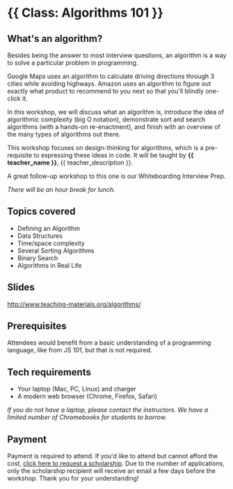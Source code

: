 # {{ **Class:** Algorithms 101 }}

## What's an algorithm?

Besides being the answer to most interview questions, an algorithm is a way to solve a particular problem in programming.  

Google Maps uses an algorithm to calculate driving directions through 3 cities while avoiding highways. Amazon uses an algorithm to figure out exactly what product to recommend to you next so that you'll blindly one-click it.

In this workshop, we will discuss what an algorithm is, introduce the idea of algorithmic complexity (big O notation), demonstrate sort and search algorithms (with a hands-on re-enactment), and finish with an overview of the many types of algorithms out there.

This workshop focuses on design-thinking for algorithms, which is a pre-requisite to expressing these ideas in code. It will be taught by **{{ teacher_name }}**, {{ teacher_description }}.

A great follow-up workshop to this one is our Whiteboarding Interview Prep.

*There will be an hour break for lunch.*

## Topics covered

* Defining an Algorithm
* Data Structures
* Time/space complexity
* Several Sorting Algorithms
* Binary Search
* Algorithms in Real Life

## Slides

<http://www.teaching-materials.org/algorithms/>

## Prerequisites

Attendees would benefit from a basic understanding of a programming language, like from JS 101, but that is not required.

## Tech requirements

* Your laptop (Mac, PC, Linux) and charger
* A modern web browser (Chrome, Firefox, Safari)

*If you do not have a laptop, please contact the instructors. We have a limited number of Chromebooks for students to borrow.*

## Payment

Payment is required to attend. If you'd like to attend but cannot afford the cost, [click here to request a scholarship](https://docs.google.com/forms/d/e/1FAIpQLSfiUBN4yve3L7iociXzcqNgEtrljsn_7mCgZ3eUtvAEr3bcQg/viewform). Due to the number of applications, only the scholarship recipient will receive an email a few days before the workshop. Thank you for your understanding!
